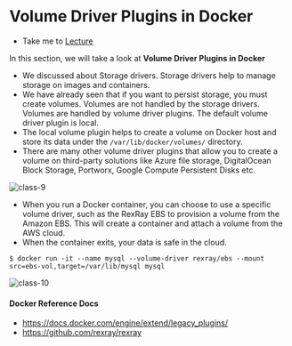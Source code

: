 # Volume Driver Plugins in Docker

  - Take me to [Lecture](https://kodekloud.com/topic/volume-driver-plugins-in-docker-4/)

In this section, we will take a look at **Volume Driver Plugins in Docker**

- We discussed about Storage drivers. Storage drivers help to manage storage on images and containers.
- We have already seen that if you want to persist storage, you must create volumes. Volumes are not handled by the storage drivers. Volumes are handled by volume driver plugins. The default volume driver plugin is local.
- The local volume plugin helps to create a volume on Docker host and store its data under the `/var/lib/docker/volumes/` directory.
- There are many other volume driver plugins that allow you to create a volume on third-party solutions like 
Azure file storage, DigitalOcean Block Storage, Portworx, Google Compute Persistent Disks etc.


![class-9](../../images/class9.PNG)


- When you run a Docker container, you can choose to use a specific volume driver, such as the RexRay EBS to provision 
a volume from the Amazon EBS. This will create a container and attach a volume from the AWS cloud. 
- When the container exits, your data is safe in the cloud.

```
$ docker run -it --name mysql --volume-driver rexray/ebs --mount src=ebs-vol,target=/var/lib/mysql mysql
```


![class-10](../../images/class10.PNG)






#### Docker Reference Docs

- https://docs.docker.com/engine/extend/legacy_plugins/
- https://github.com/rexray/rexray

